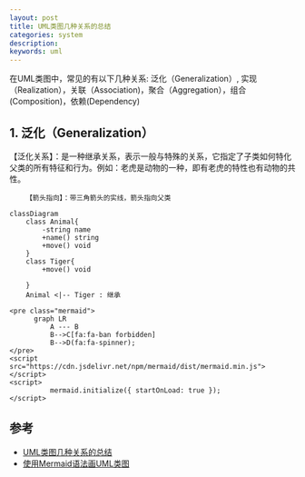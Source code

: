 ```yaml
---
layout: post
title: UML类图几种关系的总结
categories: system
description: 
keywords: uml
---
```


在UML类图中，常见的有以下几种关系: 泛化（Generalization）,  实现（Realization），关联（Association)，聚合（Aggregation），组合(Composition)，依赖(Dependency)


## 1. 泛化（Generalization）

【泛化关系】：是一种继承关系，表示一般与特殊的关系，它指定了子类如何特化父类的所有特征和行为。例如：老虎是动物的一种，即有老虎的特性也有动物的共性。

        【箭头指向】：带三角箭头的实线，箭头指向父类
        
```mermaid
classDiagram
    class Animal{
        -string name
        +name() string
        +move() void
    }
    class Tiger{
        +move() void
        
    }
    Animal <|-- Tiger : 继承
```


    <pre class="mermaid">
          graph LR
              A --- B
              B-->C[fa:fa-ban forbidden]
              B-->D(fa:fa-spinner);
    </pre>
    <script src="https://cdn.jsdelivr.net/npm/mermaid/dist/mermaid.min.js"></script>
    <script>
              mermaid.initialize({ startOnLoad: true });
    </script>

## 参考

* [UML类图几种关系的总结](https://www.open-open.com/lib/view/open1328059700311.html)
* [使用Mermaid语法画UML类图](https://www.cnblogs.com/mybdss/p/14958781.html])
